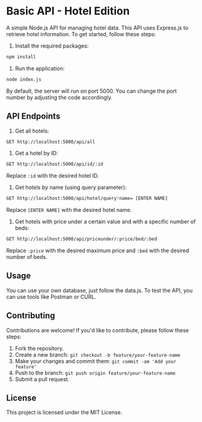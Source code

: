 
# Basic API - Hotel Edition

A simple Node.js API for managing hotel data. This API uses Express.js to retrieve hotel information. To get started, follow these steps:

1.  Install the required packages:

```bash
npm install
```

1.  Run the application:

```bash
node index.js
```

By default, the server will run on port 5000. You can change the port number by adjusting the code accordingly.

## API Endpoints

1.  Get all hotels:

```bash
GET http://localhost:5000/api/all
```

1.  Get a hotel by ID:
```bash
GET http://localhost:5000/api/id/:id
```
Replace  `:id`  with the desired hotel ID.

1.  Get hotels by name (using query parameter):

```bash
GET http://localhost:5000/api/hotel/query?name= [ENTER NAME]
```
Replace  `[ENTER NAME]`  with the desired hotel name.

1.  Get hotels with price under a certain value and with a specific number of beds:

```bash
GET http://localhost:5000/api/priceunder/:price/bed/:bed
```

Replace  `:price`  with the desired maximum price and  `:bed`  with the desired number of beds.

## Usage

You can use your own database, just follow the data.js.
To test the API, you can use tools like Postman or CURL. 

## Contributing

Contributions are welcome! If you'd like to contribute, please follow these steps:

1.  Fork the repository.
2.  Create a new branch:  `git checkout -b feature/your-feature-name`
3.  Make your changes and commit them:  `git commit -am 'Add your feature'`
4.  Push to the branch:  `git push origin feature/your-feature-name`
5.  Submit a pull request.

## License

This project is licensed under the MIT License.
